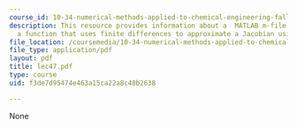 ```yaml
---
course_id: 10-34-numerical-methods-applied-to-chemical-engineering-fall-2005
description: This resource provides information about a  MATLAB m-file that contains
  a function that uses finite differences to approximate a Jacobian using finite differences.
file_location: /coursemedia/10-34-numerical-methods-applied-to-chemical-engineering-fall-2005/f3de7d95474e463a15ca22a8c48b2638_lec47.pdf
file_type: application/pdf
layout: pdf
title: lec47.pdf
type: course
uid: f3de7d95474e463a15ca22a8c48b2638

---
```

None